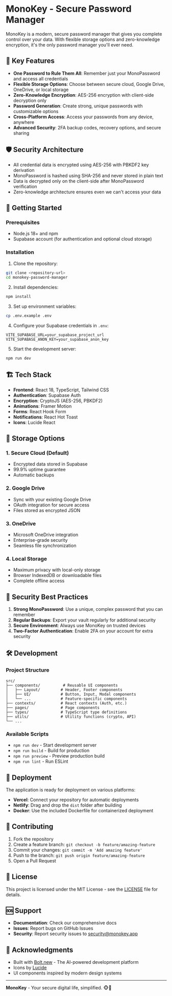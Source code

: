 # MonoKey - Secure Password Manager

MonoKey is a modern, secure password manager that gives you complete control over your data. With flexible storage options and zero-knowledge encryption, it's the only password manager you'll ever need.

## 🔑 Key Features

- **One Password to Rule Them All**: Remember just your MonoPassword and access all credentials
- **Flexible Storage Options**: Choose between secure cloud, Google Drive, OneDrive, or local storage
- **Zero-Knowledge Encryption**: AES-256 encryption with client-side decryption only
- **Password Generation**: Create strong, unique passwords with customizable options
- **Cross-Platform Access**: Access your passwords from any device, anywhere
- **Advanced Security**: 2FA backup codes, recovery options, and secure sharing

## 🛡️ Security Architecture

- All credential data is encrypted using AES-256 with PBKDF2 key derivation
- MonoPassword is hashed using SHA-256 and never stored in plain text
- Data is decrypted only on the client-side after MonoPassword verification
- Zero-knowledge architecture ensures even we can't access your data

## 🚀 Getting Started

### Prerequisites

- Node.js 18+ and npm
- Supabase account (for authentication and optional cloud storage)

### Installation

1. Clone the repository:
```bash
git clone <repository-url>
cd monokey-password-manager
```

2. Install dependencies:
```bash
npm install
```

3. Set up environment variables:
```bash
cp .env.example .env
```

4. Configure your Supabase credentials in `.env`:
```env
VITE_SUPABASE_URL=your_supabase_project_url
VITE_SUPABASE_ANON_KEY=your_supabase_anon_key
```

5. Start the development server:
```bash
npm run dev
```

## 🏗️ Tech Stack

- **Frontend**: React 18, TypeScript, Tailwind CSS
- **Authentication**: Supabase Auth
- **Encryption**: CryptoJS (AES-256, PBKDF2)
- **Animations**: Framer Motion
- **Forms**: React Hook Form
- **Notifications**: React Hot Toast
- **Icons**: Lucide React

## 📱 Storage Options

### 1. Secure Cloud (Default)
- Encrypted data stored in Supabase
- 99.9% uptime guarantee
- Automatic backups

### 2. Google Drive
- Sync with your existing Google Drive
- OAuth integration for secure access
- Files stored as encrypted JSON

### 3. OneDrive
- Microsoft OneDrive integration
- Enterprise-grade security
- Seamless file synchronization

### 4. Local Storage
- Maximum privacy with local-only storage
- Browser IndexedDB or downloadable files
- Complete offline access

## 🔐 Security Best Practices

1. **Strong MonoPassword**: Use a unique, complex password that you can remember
2. **Regular Backups**: Export your vault regularly for additional security
3. **Secure Environment**: Always use MonoKey on trusted devices
4. **Two-Factor Authentication**: Enable 2FA on your account for extra security

## 🛠️ Development

### Project Structure

```
src/
├── components/          # Reusable UI components
│   ├── Layout/         # Header, Footer components
│   ├── UI/             # Button, Input, Modal components
│   └── ...             # Feature-specific components
├── contexts/           # React contexts (Auth, etc.)
├── pages/              # Page components
├── types/              # TypeScript type definitions
├── utils/              # Utility functions (crypto, API)
└── ...
```

### Available Scripts

- `npm run dev` - Start development server
- `npm run build` - Build for production
- `npm run preview` - Preview production build
- `npm run lint` - Run ESLint

## 🚀 Deployment

The application is ready for deployment on various platforms:

- **Vercel**: Connect your repository for automatic deployments
- **Netlify**: Drag and drop the `dist` folder after building
- **Docker**: Use the included Dockerfile for containerized deployment

## 🤝 Contributing

1. Fork the repository
2. Create a feature branch: `git checkout -b feature/amazing-feature`
3. Commit your changes: `git commit -m 'Add amazing feature'`
4. Push to the branch: `git push origin feature/amazing-feature`
5. Open a Pull Request

## 📄 License

This project is licensed under the MIT License - see the [LICENSE](LICENSE) file for details.

## 🆘 Support

- **Documentation**: Check our comprehensive docs
- **Issues**: Report bugs on GitHub Issues
- **Security**: Report security issues to security@monokey.app

## 🙏 Acknowledgments

- Built with [Bolt.new](https://bolt.new) - The AI-powered development platform
- Icons by [Lucide](https://lucide.dev)
- UI components inspired by modern design systems

---

**MonoKey** - Your secure digital life, simplified. 🐵🔑